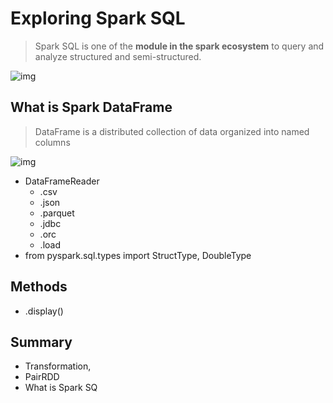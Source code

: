 # Exploring Spark SQL

> Spark SQL is one of the **module in the spark ecosystem** to query and analyze structured and semi-structured.

![img](https://lh7-rt.googleusercontent.com/docsz/AD_4nXdNAH3o1MUSK6RRA94bjei9VJtFZuRODfPtIjceOsQjH8w9U4X4hYP45mpz0e7FBTW4hNObpTJ31tsiwVqWS7ioN-TW1Dj9qwU2IhhT11d8R3JXH7z0ys1CjoPBbVNC-kKO-wSZNhpcOoaHdtIP963ZJw0?key=yGW25KMloT80Lch6YWjT9A)

## What is Spark DataFrame

> DataFrame is a distributed collection of data organized into named columns

![img](https://lh7-rt.googleusercontent.com/docsz/AD_4nXdgSSetYiO7DMHOQpRjHz9fTlpwU11FS9jIV_M_f1ptojP8xwipqeGfUDPNW4Ka1Dno69I-wIMIbOFGo_bkPfa5ZCZSKrJ6q1W2S2zry4F4tlqCnlf91AhbhsC0E5BJS2aJ_a8zil0ISxGbdfa_apG7ScK5?key=yGW25KMloT80Lch6YWjT9A)

* DataFrameReader
  * .csv
  * .json
  * .parquet
  * .jdbc
  * .orc
  * .load
* from pyspark.sql.types import StructType, DoubleType

## Methods

* .display()



## Summary

* Transformation,
* PairRDD
* What is Spark SQ